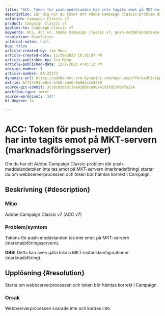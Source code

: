 ```yaml
---
title: "ACC: Token för push-meddelanden har inte tagits emot på MKT-servern (marknadsföring)"
description: Lär dig hur du löser ett Adobe Campaign Classic-problem där push-meddelandetoken inte tas emot på MKT-servern (marketing).
solution: Campaign Classic v7
product: Campaign Classic v7
applies-to: Campaign Classic v7
keywords: KCS, ACC v7, Adobe Campaign Classic v7, push-meddelandetoken, inte mottagna, MKT, marknadsföringsserver, felsökning
resolution: Resolution
internal-notes: null
bug: false
article-created-by: Jim Menn
article-created-date: 11/29/2023 10:26:07 PM
article-published-by: Jim Menn
article-published-date: 12/7/2023 4:45:12 PM
version-number: 1
article-number: KA-23273
dynamics-url: https://adobe-ent.crm.dynamics.com/main.aspx?forceUCI=1&pagetype=entityrecord&etn=knowledgearticle&id=dc27c245-068f-ee11-8179-6045bd006268
exl-id: bf727e91-b9cd-4766-aee6-9a961a3e4329
source-git-commit: 3c78c03d7d11ae626b6ce98e4195fd27d06fa134
workflow-type: tm+mt
source-wordcount: '147'
ht-degree: 1%

---
```


# ACC: Token för push-meddelanden har inte tagits emot på MKT-servern (marknadsföringsserver)


Om du har ett Adobe Campaign Classic-problem där push-meddelandetoken inte tas emot på MKT-servern (marknadsföring) startar du om webbserverprocessen och token bör hämtas korrekt i Campaign.

## Beskrivning {#description}


### Miljö

Adobe Campaign Classic v7 (ACC v7)



### Problem/symtom

Tokens för push-meddelanden tas inte emot på MKT-servern (marknadsföringsservern).

<b>OBS!</b> Detta kan även gälla lokala MKT-instanskonfigurationer (marknadsföring).




## Upplösning {#resolution}


Starta om webbserverprocessen och token bör hämtas korrekt i Campaign.

### Orsak

Webbserverprocessen svarade inte och kördes inte.
